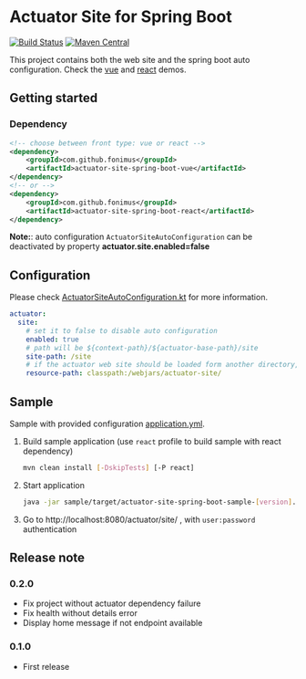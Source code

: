 # Actuator Site for Spring Boot

[![Build Status](https://travis-ci.org/fonimus/actuator-site-spring-boot.svg?branch=master)](https://travis-ci.org/fonimus/actuator-site-spring-boot)
[![Maven Central](https://img.shields.io/maven-central/v/com.github.fonimus/actuator-site-spring-boot-parent.svg?label=%22maven%20central%22)](https://search.maven.org/search?q=g:%22com.github.fonimus%22%20AND%20a:%22actuator-site-spring-boot-starter%22)

This project contains both the web site and the spring boot auto configuration. Check the 
[vue](https://fonimus.github.io/actuator-site-spring-boot/docs/vue/#/)
and [react](https://fonimus.github.io/actuator-site-spring-boot/docs/react/#/) demos.

## Getting started

### Dependency

```xml
<!-- choose between front type: vue or react -->
<dependency>
    <groupId>com.github.fonimus</groupId>
    <artifactId>actuator-site-spring-boot-vue</artifactId>
</dependency>
<!-- or -->
<dependency>
    <groupId>com.github.fonimus</groupId>
    <artifactId>actuator-site-spring-boot-react</artifactId>
</dependency>
```

**Note:**: auto configuration `ActuatorSiteAutoConfiguration` can be deactivated by property **actuator.site.enabled=false**

## Configuration

Please check [ActuatorSiteAutoConfiguration.kt](starter/src/main/kotlin/com/github/fonimus/actuator/site/ActuatorSiteAutoConfiguration.kt) for more information.

```yaml
actuator:
  site:
    # set it to false to disable auto configuration
    enabled: true
    # path will be ${context-path}/${actuator-base-path}/site
    site-path: /site
    # if the actuator web site should be loaded form another directory, or if you want to use custom web site
    resource-path: classpath:/webjars/actuator-site/
```

## Sample

Sample with provided configuration [application.yml](./sample/src/main/resources/application.yml). 

1. Build sample application (use `react` profile to build sample with react dependency)

    ```bash
    mvn clean install [-DskipTests] [-P react]
    ```
1. Start application

    ```bash
    java -jar sample/target/actuator-site-spring-boot-sample-[version].jar
    ```  
    
1. Go to http://localhost:8080/actuator/site/ , with `user:password` authentication

## Release note

### 0.2.0

* Fix project without actuator dependency failure
* Fix health without details error
* Display home message if not endpoint available

### 0.1.0

* First release
